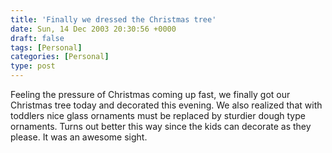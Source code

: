 ```yaml
---
title: 'Finally we dressed the Christmas tree'
date: Sun, 14 Dec 2003 20:30:56 +0000
draft: false
tags: [Personal]
categories: [Personal]
type: post
---
```


Feeling the pressure of Christmas coming up fast, we finally got our Christmas tree today and decorated this evening. We also realized that with toddlers nice glass ornaments must be replaced by sturdier dough type ornaments. Turns out better this way since the kids can decorate as they please. It was an awesome sight.